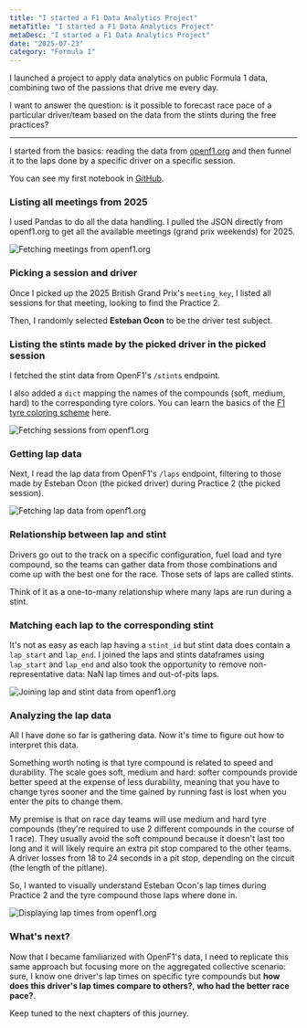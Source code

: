 ```yaml
---
title: "I started a F1 Data Analytics Project"
metaTitle: "I started a F1 Data Analytics Project"
metaDesc: "I started a F1 Data Analytics Project"
date: "2025-07-23"
category: "Formula 1"
---
```


I launched a project to apply data analytics on public Formula 1 data, combining two of the passions that drive me every day.

I want to answer the question: is it possible to forecast race pace of a particular driver/team based on the data from the stints during the free practices?

---

I started from the basics: reading the data from [openf1.org](https://openf1.org) and then funnel it to the laps done by a specific driver on a specific session.

You can see my first notebook in [GitHub](https://github.com/aleaugustog/f1-analytics/blob/main/exploratory/individual_stints.ipynb).

### Listing all meetings from 2025

I used Pandas to do all the data handling. I pulled the JSON directly from openf1.org to get all the available meetings (grand prix weekends) for 2025.

![Fetching meetings from openf1.org](/images/posts/0100-f1-data-analytics-project/screenshot1.png)

### Picking a session and driver

Once I picked up the 2025 British Grand Prix's `meeting_key`, I listed all sessions for that meeting, looking to find the Practice 2.

Then, I randomly selected **Esteban Ocon** to be the driver test subject.

### Listing the stints made by the picked driver in the picked session

I fetched the stint data from OpenF1's `/stints` endpoint.

I also added a `dict` mapping the names of the compounds (soft, medium, hard) to the corresponding tyre colors. You can learn the basics of the [F1 tyre coloring scheme](https://www.formula1.com/en/latest/article/the-beginners-guide-to-formula-1-tyres.61SvF0Kfg29UR2SPhakDqd) here.

![Fetching sessions from openf1.org](/images/posts/0100-f1-data-analytics-project/screenshot2.png)

### Getting lap data

Next, I read the lap data from OpenF1's `/laps` endpoint, filtering to those made by Esteban Ocon (the picked driver) during Practice 2 (the picked session).

![Fetching lap data from openf1.org](/images/posts/0100-f1-data-analytics-project/screenshot3.png)

### Relationship between lap and stint

Drivers go out to the track on a specific configuration, fuel load and tyre compound, so the teams can gather data from those combinations and come up with the best one for the race. Those sets of laps are called stints.

Think of it as a one-to-many relationship where many laps are run during a stint.

### Matching each lap to the corresponding stint

It's not as easy as each lap having a `stint_id` but stint data does contain a `lap_start` and `lap_end`. I joined the laps and stints dataframes using `lap_start` and `lap_end` and also took the opportunity to remove non-representative data: NaN lap times and out-of-pits laps.

![Joining lap and stint data from openf1.org](/images/posts/0100-f1-data-analytics-project/screenshot4.png)

### Analyzing the lap data

All I have done so far is gathering data. Now it's time to figure out how to interpret this data.

Something worth noting is that tyre compound is related to speed and durability. The scale goes soft, medium and hard: softer compounds provide better speed at the expense of less durability, meaning that you have to change tyres sooner and the time gained by running fast is lost when you enter the pits to change them.

My premise is that on race day teams will use medium and hard tyre compounds (they're required to use 2 different compounds in the course of 1 race). They usually avoid the soft compound because it doesn't last too long and it will likely require an extra pit stop compared to the other teams. A driver losses from 18 to 24 seconds in a pit stop, depending on the circuit (the length of the pitlane).

So, I wanted to visually understand Esteban Ocon's lap times during Practice 2 and the tyre compound those laps where done in.

![Displaying lap times from openf1.org](/images/posts/0100-f1-data-analytics-project/chart1.png)

### What's next?

Now that I became familiarized with OpenF1's data, I need to replicate this same approach but focusing more on the aggregated collective scenario: sure, I know one driver's lap times on specific tyre compounds but **how does this driver's lap times compare to others?**, **who had the better race pace?**.

Keep tuned to the next chapters of this journey.
